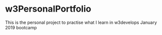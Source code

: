 # w3PersonalPortfolio

This is the personal project to practise what I learn in w3develops January 2019 bootcamp